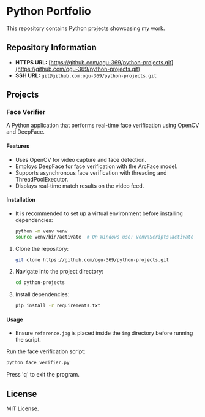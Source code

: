# Python Portfolio

This repository contains Python projects showcasing my work.

## Repository Information
- **HTTPS URL:** [https://github.com/ogu-369/python-projects.git](https://github.com/ogu-369/python-projects.git)
- **SSH URL:** `git@github.com:ogu-369/python-projects.git`

## Projects
### Face Verifier
A Python application that performs real-time face verification using OpenCV and DeepFace.

#### Features
- Uses OpenCV for video capture and face detection.
- Employs DeepFace for face verification with the ArcFace model.
- Supports asynchronous face verification with threading and ThreadPoolExecutor.
- Displays real-time match results on the video feed.

#### Installation
- It is recommended to set up a virtual environment before installing dependencies:
  ```sh
  python -m venv venv
  source venv/bin/activate  # On Windows use: venv\Scripts\activate
  ```

1. Clone the repository:
   ```sh
   git clone https://github.com/ogu-369/python-projects.git
   ```
2. Navigate into the project directory:
   ```sh
   cd python-projects
   ```
3. Install dependencies:
   ```sh
   pip install -r requirements.txt
   ```

#### Usage
- Ensure `reference.jpg` is placed inside the `img` directory before running the script.

Run the face verification script:
```sh
python face_verifier.py
```
Press 'q' to exit the program.

## License
MIT License.

